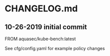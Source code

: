 # CHANGELOG.md

## 10-26-2019 initial commit  

FROM aquasec/kube-bench:latest  

See cfg/config.yaml for example policy changes  
